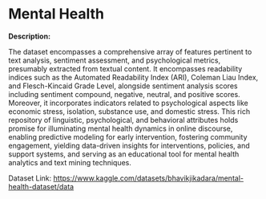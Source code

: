 # Mental Health

**Description:**

The dataset encompasses a comprehensive array of features pertinent to text analysis, sentiment assessment, and psychological metrics, presumably extracted from textual content. It encompasses readability indices such as the Automated Readability Index (ARI), Coleman Liau Index, and Flesch-Kincaid Grade Level, alongside sentiment analysis scores including sentiment compound, negative, neutral, and positive scores. Moreover, it incorporates indicators related to psychological aspects like economic stress, isolation, substance use, and domestic stress. This rich repository of linguistic, psychological, and behavioral attributes holds promise for illuminating mental health dynamics in online discourse, enabling predictive modeling for early intervention, fostering community engagement, yielding data-driven insights for interventions, policies, and support systems, and serving as an educational tool for mental health analytics and text mining techniques.

Dataset Link: https://www.kaggle.com/datasets/bhavikjikadara/mental-health-dataset/data
